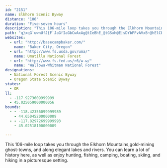 ```yaml
---
id: "2151"
name: Elkhorn Scenic Byway
distance: "106"
duration: "Five-seven hours"
description: "This 106-mile loop takes you through the Elkhorn Mountains, gold-mining ghost-towns, and along elegant lakes and rivers. You can learn a lot of history here, and also hunt, fish, camp, boat, ski, and hike."
path: "q}xqG`uwnUfJ{F`JaGfIaGbCwAxAg@tIeBhE_@tGSxh@E|sDYbFFvAVxB~@hElCbb@~Yzt@ji@p}AlhAbB~@nA`@r@b@vFn@nVN|SErGNdJp@~Q`CtADtG[xb@gFlE}AbB{@|`@kWhIwFxAkAtA}AlDyCtJyGbJ{FrOsHxkCkeBli@k]rf@i\\fLcHnuA}}@hAkAlAyB`BwEbCsI`AmCd@y@n@y@npAyiAni@md@bSgPvBeCfj@ww@tAuAfGeEbsCwgBpEoCfFeCvGyBvJ_BrDYpIQfJH~q@FBga@Gcd@pUVhAFlBl@~NlIjEjFpC`ElDdEz@t@jDxBvF|BhATnCVfCR|YGlBOxBg@zAq@p@a@~A{ArB}C~@uB`HaT~@sAx@aAj@Y|A_@bCNx@b@lAhAjAhBhBbE`BlCt@hAlAx@fa@pPjCEp`@iG~AEvCf@ftHr{BhCbAfD|BzGfI~CtE`ElIdBlChAvA|AxAhD|BfJpDbAjAdAbCVpA^tDn@pDhAdBr@r@nAx@|KzFlA\\bBHrTgBhFuAnPkH|Dm@|BJtJfBnAJvEc@|BNtA`@|@d@rCxCbC`DnCpCdLnGhC~BbD|D|D~FlC~ExAhEx@pCbBlId@lKIbD[fEyArMIlFNlChGbVl@dEn@tJLvG?~IYdBqAlEcCrG_EpHy@xBKvBVrDf@zArAjA~AZbDV~@\\X`@Hj@Hn@?vAmBfKy@`Dy@`BkFxHu@vBIfAF~BhE|KNx@B`AShA}BrD_@hAEpAJ`BpB`GNv@JjBElAUlAiN|W_DxE}DtEmBlBcEpFiAzBs@rBoAvDs@lDOnBK`S]lDcBrJ[`CYrEEzGJ~Cr@`JHlCI`DYrBe@dBcAtBqGzKo@bBo@nB_@pCSxBEnFDlIO~AiCpLIpAB`BThA`@dAzAlAjCTv@Px@d@h@r@^xAFz@UzLa@vBs@dAy@^cBNaGi@{ATYPm@r@cAzByDfQo@rBo@p@iM`Hi@l@o@rAk@jC]`DsAnSo@`Gk@dDwArEiEzJgEpIyFtMm@dBs@lDKfCErG]xFOzAeBpGYnD?pBNlA^pAhArBlCtCn@jAn@fDKxD}@bGKbBIvJIdBYpAo@tAcBdBiB`@yCVcAXs@^s@p@k@fAy@`CkEtN_DlJiCdFsC`EsBzBmDfCaDbBeCfBcCfCgCrEuDfJkJ`TeLxXeA`DcCdKqD|X_A|D_CrHw@~Ci@rD[zESfLeAj`ATzKRzEvLjkBjEzm@v@tNPlGCdFI`Du@tHs@lE_DbLy^roAmApCsKvP}BlFyAlFsCbR_A`FgA~DkAjCiAlBoI|LcCpFcFvVoAzEcAzBwH`NsAxC{@zBaAxDiElQsF~V{Hpb@i@xGe@|P_@`Fy@lEuMdf@s@lDgI|l@_@xF@jBLxB^rByCtCs@xAOj@wArJa@tDS~EKvTj@nU?lBErA_@fCO|@}@`CiBrCuSbWsMfMiCxCyCzDyCtFmAvCsHvQeHbRaG|MoDfJ}AjDiC~EcC`DwBxB}FxD{CnAaE|@cCR}C@sCI_WqCqHeAOBm@`@uA~AsBzE_@dBYzI@`RQbDy@dEwAxCeNjUwKrRcChGmGrSyAhDeGrGgJtIoAlBcBjDi@fC_@zBe@rH?`ESvIk@tLs@vEmDrMmP~f@w@hDW~B?rC\\fC`@xBjDlK^pC?zBNxBx@~DItE_A`Os@dE_AxByAjFsCbE}DvHi@b@wIhEgAv@{@rAYr@EjAPfAXf@f@^n@HjAe@jDaFn@]hAAxHf@p@PrBbBzBvCf@xATfBEdJdAnPOtFHdANr@Zj@fA^`@@r@_@d@y@Lk@z@cOvAgJb@sInAoCXsHTe@XSr@WxC[rA@^Xn@pBn@jA^Z|AXX\\hAtDh@b@n@LtDMp@R^l@T~@C~DNrA`D`FnB~BTn@PvACl@o@pB{HtHc@dBGr@JtGo@vCU`BVrBx@x@pEfAh@b@Xn@NjBIrAyAtL_@fB_@|@iBlBs@lAUdA?~@Dr@Rl@`@j@l@XbElAd@f@n@dBV~B~@~Dn@nAt@t@`A`@vIfCdAj@bC~BrBxAdArAb@~@Dr@KjA]l@k@Zc@D}E_@sC{AcHk@c@P_@^oB`EcAz@_AVmCMi@XiBnDiC|AWl@_@~C[rAqChGe@j@_@DyAa@y@@c@V[h@Ox@C|@b@hCDxA_@bD_@fBi@xAu@jAw@l@_ElBYXc@x@I^Ar@Fr@Rr@RVhAx@rAxA`AfB`AdCJrAHhIrCzV?zAm@rIQdASd@U`@i@^y@JsFXy@PkFtCk@d@c@~@UjB]jPQdEIt@{Ij]yB`Hc@rCiCzXIpA?zAbA|MCbAKd@]l@q@XcBEmARsAx@e@v@Ur@I~@MnGKvAwDdNo@xA_Al@iBNwC}@_AMgBJoAd@gFzCuAdA_BtAaEpE[`AIxBSxA_@|@URiBxAcBdAoALgBKo@D_Af@s@r@c@v@[rAe@rDc@dAqB`B_C~BuA~BcAzBwFxNm@zFeBnEKl@i@jF@lGEnCObCgBdN_@pBu@rCuAlDwAvBiBrBm@zAk@`CsBtNEjAH`C~ArJIpBi@fEEtA?pANbHJbCfAhHHdBSlDo@lE]tAqAjDmClFo@dBW`Ae@xCOzBOdGKdASz@_BdEaC~EmDnGuCxEmDzDwGxGcB`Ci@rAu@jCcArEo@`F_AzLqAlFoDfJqCfIsBbIeDzL}BtGiCfHqBlEiHzKaLzLwErFo@bAiA|Cy@vCmA`C}EdFs@^oAFyBe@eMyFaJcFmAe@oAS}EKkA_@iNqToAkA_@SeKy@iA]oAeAgDgEm@_@_A[kA?o@JeIzBqE~@qAPcAQsDaC_@Oi@?oNbF}@@o@Ko@a@kJgJ_Ae@sDgAy@c@cA{@iBsBiByAuOoOcFgHqDaEsEeDiDyAgC{A}IgJgByAmC_AiEKs@Mk@e@uE{EoAqBo@yE_@iAiAkAo@cASi@E_@EeBHaCIeA}@gFi@_Ce@gAy@_AiCyA{C_DoAmB[Sy@Ow@Bg@XgAjBoB|EgAdBu@j@y@JyB?_Al@_A~@m@TiAB_BScARcCxAiAd@uANkBAyALWPs@~AE~AFl@b@dAvCtBdAdBLj@@x@Ef@]fA[d@YPcVhKcAv@o@~@cD`Ke@fAg@r@uAjAkHbEeA^cAP_BD}Ce@_KiCuBw@mHsDgDs@_BKiC?kD^wEr@oa@jBqBDaBWsAg@uAcAsf@o`@mBkAuBaAgFwAsFg@}CFoIx@sBQaBi@{DwBeC_AkG{AcEeDoAm@qK}AuLwC}BH}Ah@{IzH{@dBmDnLsAxDs@x@_B~@oAb@_B_LG}@BgAfC}]jAiH\\gGXiCnBoJRkBGoC{@_HIoACkBN{B`AgEdAeD~AqGHmA?gAUgBc@eByCiIOcBhAy~@XiPDuGkIou@e@qCcQ{e@y@sDOyB{Agt@DuC^kCzI_c@t@kB^g@~MuN|AaCn@kBbBgHNyBDmHIiEOeBkG_^eAmEsEoNyAsG}@aHyA{Qe@yCsQmi@oBuEwAsCoCmEeNuSgFaHuAgAq@QuAGgZlCwA?w@e@g@_AQeAWiE[wAUa@i@k@cAe@y@AcAReAjA_@t@YxB@dALdATn@n@|@|AnArA|@`[hNt@j@^f@pGnOHh@?hBsAdKMhBHlBb@|AlCzHn@dAlE`DxApBvCbA~@|@X~@`AhGRdCRlMCh@e@hDc@`C_@fAc@r@kApAg@XiI`DcBd@iB?wEk@y@Ye@i@So@E_BXmCD_BwBgWa@_DiAmDy@eBgAsAsEaEo@eA_@_BIeCX{BnAyCrAkCb@uAJaBC}@K{@Yy@m@w@qAg@w@?oC^e@KcDyB}@e@}BMuBw@mBu@i@_@yCqEm@YiE_Ao@g@c@{@u@eDYcAi@mAoAoBy@kAwCgB[i@iA}CyHmMiFsEcDmDmHiLkFuJi@qA[gAo@eDc@aBaGmOKg@o@qFWu@_@s@q@y@{DmD{@eAsDqF}@aBYmAiAgLe@aB_@i@][s@YaAGy@HqB|@oAFu@Y_B_BuGuBmAOoBb@k@Xc@l@U~AJpAr@tBXjBNfEOjBSf@YZu@^gDDu@Um@k@_@q@iAuEe@aAu@q@eEaBUI{@Ds@X}@v@{@d@g@F{@EgCw@_@CyAF_AVaFnC{@D}@Ys@_AuBuHUwAGaCpA}O^qBrB{FJqA?m@I_AOm@sDeKSy@KmA@sAP{@^_A~@y@hD_Cb@m@HYnAwHT}BAkBMm@[k@c@e@e@Yg@K_Eh@_AQWSk@eAsBqF_@m@y@a@qFyA}@_@w@a@gGwEq@YeBMkM`AsAB[Kw@k@_@y@O_AEy@PuALe@r@qAxAgBt@m@dH}Ep@gAb@mBBgBYyBg@eAcEaGk@gBGq@BmA|@sChA_@jKsBbCkAvGuBj@]h@g@h@y@rB_Gz@gA`BeAdAKlF?fBs@n@g@Xg@dAqCxBmHLg@DkA?s@IgAsAgF[sDgA}EOaB?{ARyBNy@Xs@hAiBnCaCRm@B_AYmAyB_EiAaBc@kAIe@Cg@l@sDNmCUsCHuKC_DsAuIOeBIgB?_ERgCu@_Gc@yI^iI?s[JqAVaAJsDs@_HKgD@qAKmAyCwQaCiP{@_Eo@aAgDyBo@q@_@{@c@k@k@_BOq@c@aED_B|@iJ?gASwAe@mAcBwAsB{@}@k@oBoB}GeImEuDiAeBc@eBI_IHaAd@gCRyA?gHl@mD~A{GtAyCRm@JeBUuLk@wDq@uBsDaJq@eHSaAcAgAsEsBm@_A[_B_@uGEuSFoJb@mErAgJh@gCbCeGPmBGyAmBuLSeDEgNLaDf@oFWeHWsA[s@s@_A}@q@uAGiAXoAvA}@tBoAxDi@~@o@^u@La@Aw@_@m@w@sAcGk@kAg@k@sEmCu@SqEYu@i@o@u@]gCB_ATqAn@kAhCiB^c@f@oANkAE_BIa@_@}@w@u@gGqBeAg@e@k@mAeCo@m@cAWk@Di@TsBzAwAZa@AiAWaAuBQmA?kAPuAv@kDr@aA`@W|@W~@PbB~@dAJr@Sl@_@t@yARcAp@cGLe@n@eAx@q@z@Uh@Db@L~@v@vBnD^^`HzBnAHbA_@`AiAvBcF|@mAhCsBhAq@bA_An@_BhAsGd@u@d@c@vAU~@Nx@v@hAlDXf@d@^x@VrCXxA@lAa@^g@^y@Nq@BaAI_AUgAS]u@s@i@SiBJs@Kw@c@g@y@Y{@]aJOwBKi@aAcBkDiBYe@_@_A}@qAc@Uq@Qq@@o@Tq@f@{BlDg@^i@Rc@@mAOu@e@e@_AYgAO_BN_DJuBEw@u@mCcAwB_B}DWqBAmBNaE^}Ch@y@h@{B^cI^eDXw@d@o@t@eCl@sDNaB?qAOs@OYcB}@c@i@_AiFo@{AsBkD[iASiAOaC_AmC}@gHUaAYi@y@y@i@GyDLiCaDg@gAo@qC}@sFuBwFuAkCi@mBYk@i@GYL}@x@k@LYAs@YmDeEiDaDmCuEe@e@yAeAiBk@_Ag@wFaFo@w@We@Om@o@uEe@eB_AeAqBmA[_@o@_B}@aDuAsH}@kDgFwO}CmFiGsJcAsBo@gCYaBOyBOmc@Ic|@KeeC?aVJ{El@mI`AyGvD}RpC_G^}AhAwJbBiJ`BaL`Ew^t@cLvBab@x@{LnC}[h@yDl@gBmAe@gj@FkMKm@Ik@_@Ue@Os@?i@x@iJZkFT}JVsBj@eDfEga@XqE@mCKcKY{GiBuWu@yDwAmDyDmF}B{DcBgDo@sB}FuYwBiGuEw\\y@sDcAyCmAeCoC{Dw[}Zg@m@Ys@YqA_BeOy@kEeAgDqJuSy@eCSuBA_HIy@W_AoIoPc@s@}CiDe@w@{HgPmAgBa@YcASqI_@oA}@c@s@"
websites:
  - url: "http://basecampbaker.com/"
    name: "Baker City, Oregon"
  - url: "http://www.fs.usda.gov/uma/"
    name: Umatilla National Forest
  - url: "http://www.fs.fed.us/r6/w-w/"
    name: "Wallowa-Whitman National Forest"
designations:
  - National Forest Scenic Byway
  - Oregon State Scenic Byway
states:
  - OR
ll:
  - -117.9273609999999
  - 45.025059000000056
bounds:
  - - -118.42356099999989
    - 44.65045200000009
  - - -117.82972699999993
    - 45.02518100000009

---
```


This 106-mile loop takes you through the Elkhorn Mountains,gold-mining ghost-towns, and along elegant lakes and rivers. You can learn a lot of history here, as well as enjoy hunting, fishing, camping, boating,
skiing, and hiking in a picturesque setting.

